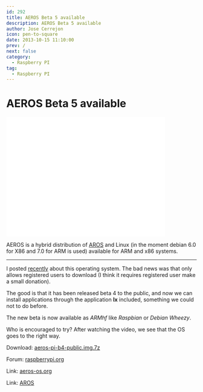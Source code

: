 ```yaml
---
id: 292
title: AEROS Beta 5 available
description: AEROS Beta 5 available
author: Jose Cerrejon
icon: pen-to-square
date: 2013-10-15 11:10:00
prev: /
next: false
category:
  - Raspberry PI
tag:
  - Raspberry PI
---
```


# AEROS Beta 5 available

<iframe width="420" height="315" src="//www.youtube.com/embed/nmUxs-fjQ8k" frameborder="0" allowfullscreen></iframe>

AEROS is a hybrid distribution of [AROS](http://www.aros.org) and Linux (in the moment debian 6.0 for X86 and 7.0 for ARM is used) available for ARM and x86 systems.

- - -
I posted [recently](/post.php?id=202) about this operating system. The bad news was that only allows registered users to download (I think it requires registered user make a small donation).

The good is that it has been released beta 4 to the public, and now we can install applications through the application **lx** included, something we could not to do before.

The new beta is now available as *ARMhf* like *Raspbian* or *Debian Wheezy*.

Who is encouraged to try? After watching the video, we see that the OS goes to the right way.

Download: [aeros-pi-b4-public.img.7z](http://www.aeros-os.org/aeros-pi-b4-public.img.7z)

Forum: [raspberrypi.org](http://www.raspberrypi.org/phpBB3/viewtopic.php?p=434031&sid=948256877de5ea9affef5bb246b103fd#p434031)

Link: [aeros-os.org](http://www.aeros-os.org)

Link: [AROS](http://aros.sourceforge.net)